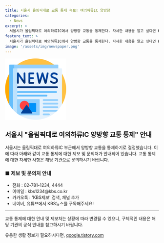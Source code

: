 ```yaml
---
title: 서울시 올림픽대로 교통 통제 속보! 여의하류IC 양방향
categories:
  - News
excerpt: >
  서울시가 올림픽대로 여의하류IC에서 양방향 교통을 통제한다. 자세한 내용을 알고 싶다면 KBS뉴스를 참고하거나, 아래 번호와 이메일, 카카오톡 채널을 통해 제보할 수 있다. 또한 네이버와 유튜브에서 KBS뉴스를 구독해 소식을 받을 수 있다.
feature_text: >
  서울시가 올림픽대로 여의하류IC에서 양방향 교통을 통제한다. 자세한 내용을 알고 싶다면 KBS뉴스를 참고하거나, 아래 번호와 이메일, 카카오톡 채널을 통해 제보할 수 있다. 또한 네이버와 유튜브에서 KBS뉴스를 구독해 소식을 받을 수 있다.
image: '/assets/img/newspaper.png'
---
```


<p><img src="/assets/img/newspaper.png" alt="kimp 속보" /></p>

<h2 data-ke-size="size26">서울시 "올림픽대로 여의하류IC 양방향 교통 통제" 안내</h2>

<p data-ke-size="size16">서울시는 올림픽대로 여의하류IC 부근에서 양방향 교통을 통제하기로 결정했습니다. 이에 따라 아래와 같이 교통 통제에 대한 제보 및 문의처가 안내되어 있습니다. 교통 통제에 대한 자세한 사항은 해당 기관으로 문의하시기 바랍니다.</p>

<h3>■ 제보 및 문의처 안내</h3>

<ul>
    <li>전화 : 02-781-1234, 4444</li>
    <li>이메일 : kbs1234@kbs.co.kr</li>
    <li>카카오톡 : 'KBS제보' 검색, 채널 추가</li>
    <li>네이버, 유튜브에서 KBS뉴스를 구독해주세요!</li>
</ul>

<hr>

<p data-ke-size="size16">교통 통제에 대한 안내 및 제보처는 상황에 따라 변경될 수 있으니, 구체적인 내용은 해당 기관의 공식 안내를 참고하시기 바랍니다.</p>
유용한 생활 정보가 필요하시다면, <a href="https://qoogle.tistory.com" rel="dofollow">qoogle.tistory.com</a>



